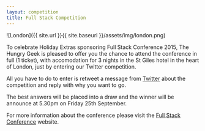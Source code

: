 ```yaml
---
layout: competition
title: Full Stack Competition
---
```


![London]({{ site.url }}{{ site.baseurl }}/assets/img/london.png)

To celebrate Holiday Extras sponsoring Full Stack Conference 2015, The Hungry Geek is pleased to offer you the chance to attend the conference in full (1 ticket), with accomodation for 3 nights in the St Giles hotel in the heart of London, just by entering our Twitter competition.

All you have to do to enter is retweet a message from [Twitter](https://twitter.com/TheHungryGeek) about the competition and reply with why you want to go.

The best answers will be placed into a draw and the winner will be announce at 5.30pm on Friday 25th September.

For more information about the conference please visit the [Full Stack Conference](https://skillsmatter.com/conferences/6612-fullstack) website.

